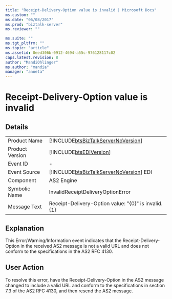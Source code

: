 ```yaml
---
title: "Receipt-Delivery-Option value is invalid | Microsoft Docs"
ms.custom: ""
ms.date: "06/08/2017"
ms.prod: "biztalk-server"
ms.reviewer: ""

ms.suite: ""
ms.tgt_pltfrm: ""
ms.topic: "article"
ms.assetid: 0eed306b-0912-4694-a55c-976128117c02
caps.latest.revision: 8
author: "MandiOhlinger"
ms.author: "mandia"
manager: "anneta"
---
```

# Receipt-Delivery-Option value is invalid
## Details  
  
|                 |                                                                                        |
|-----------------|----------------------------------------------------------------------------------------|
|  Product Name   |   [!INCLUDE[btsBizTalkServerNoVersion](../includes/btsbiztalkservernoversion-md.md)]   |
| Product Version |               [!INCLUDE[btsEDIVersion](../includes/btsediversion-md.md)]               |
|    Event ID     |                                           -                                            |
|  Event Source   | [!INCLUDE[btsBizTalkServerNoVersion](../includes/btsbiztalkservernoversion-md.md)] EDI |
|    Component    |                                       AS2 Engine                                       |
|  Symbolic Name  |                           InvalidReceiptDeliveryOptionError                            |
|  Message Text   |                 Receipt-Delivery-Option value: "{0}" is invalid.  {1}                  |
  
## Explanation  
 This Error/Warning/Information event indicates that the Receipt-Delivery-Option in the received AS2 message is not a valid URL and does not conform to the specifications in the AS2 RFC 4130.  
  
## User Action  
 To resolve this error, have the Receipt-Delivery-Option in the AS2 message changed to include a valid URL and conform to the specifications in section 7.3 of the AS2 RFC 4130, and then resend the AS2 message.